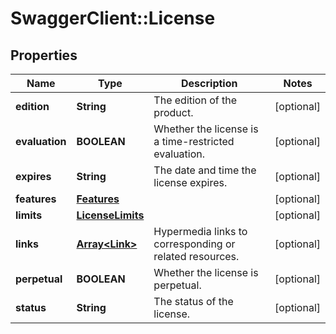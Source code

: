 # SwaggerClient::License

## Properties
Name | Type | Description | Notes
------------ | ------------- | ------------- | -------------
**edition** | **String** | The edition of the product. | [optional] 
**evaluation** | **BOOLEAN** | Whether the license is a time-restricted evaluation. | [optional] 
**expires** | **String** | The date and time the license expires. | [optional] 
**features** | [**Features**](Features.md) |  | [optional] 
**limits** | [**LicenseLimits**](LicenseLimits.md) |  | [optional] 
**links** | [**Array&lt;Link&gt;**](Link.md) | Hypermedia links to corresponding or related resources. | [optional] 
**perpetual** | **BOOLEAN** | Whether the license is perpetual. | [optional] 
**status** | **String** | The status of the license. | [optional] 

